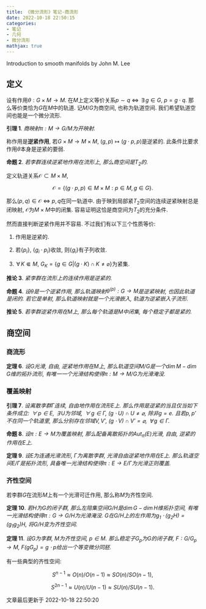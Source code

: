 ```yaml
---
title: 《微分流形》笔记-商流形
date: 2022-10-18 22:50:15
categories: 
- 笔记
- 几何
- 微分流形
mathjax: true
---
```


Introduction to smooth manifolds by John M. Lee

## 定义

设有作用$\theta:G\times M\rightarrow M.$ 在$M$上定义等价关系$p\sim q$
$\Leftrightarrow$ $\,\exists\,g\in G,$ $p=g\cdot q.$
那么等价类恰为$G$在$M$中的轨道. 记$M/G$为商空间, 也称为轨道空间.
我们希望轨道空间也能是一个微分流形.

**引理 1**. *商映射$\pi:M\rightarrow G/M$为开映射.* 

称作用是**逆紧作用**, 若$G\times M\rightarrow M\times M,$
$(g,p)\mapsto (g\cdot p,p)$是逆紧的.
此条件比要求作用$\theta$本身是逆紧的要弱.

**命题 2**. *若李群连续逆紧地作用在流形上, 那么商空间是$T_2$的.* 

定义轨道关系$\mathcal{O}\subset M\times M,$


$$
\mathcal{O}=\{(g\cdot p,p)\in M\times M:p\in M,g\in G\}.
$$


那么$(p,q)\in \mathcal{O}$ $\Leftrightarrow$ $p,q$在同一轨道中.
由于映到局部紧$T_2$空间的连续逆紧映射总是闭映射,
$\mathcal{O}$为$M\times M$中的闭集.
容易证明这恰是商空间为$T_2$的充分条件.

然而直接判断逆紧作用并不容易. 不过我们有以下三个性质等价:

1. 作用是逆紧的.

2. 若$\{p_i\},$ $\{g_i\cdot p_i\}$收敛, 则$\{g_i\}$有子列收敛.

3. $\,\forall\,K\Subset M,$
 $G_K=\{g\in G|( g\cdot K)\cap K\neq \varnothing\}$为紧集.

**推论 3**. *紧李群在流形上的连续作用是逆紧的.* 

**命题 4**. *设$\theta$是一个逆紧作用, 那么轨道映射$\theta^{(p)}:G\rightarrow M$是逆紧映射, 也因此轨道是闭的. 若它是单射, 那么轨道映射就是一个光滑嵌入, 轨道为逆紧嵌入子流形.* 

**推论 5**. *若李群逆紧作用在$M$上, 那么每个轨道是$M$中闭集, 每个稳定子都是紧的.* 

## 商空间

### 商流形

**定理 6**. *设$G$光滑, 自由, 逆紧地作用在$M$上, 那么轨道空间$M/G$是一个$\dim M-\dim G$维的拓扑流形, 有唯一一个光滑结构使得$\pi:M\rightarrow M/G$为光滑淹没.* 

### 覆盖映射

**引理 7**. *设离散李群$\Gamma$连续, 自由地作用在流形$E$上. 那么作用是逆紧的当且仅当如下条件成立: $\,\forall\,p\in E,$ $\,\exists\,U$为邻域, $\,\forall\,g\in \Gamma,$ $(g\cdot U)\cap U\neq \varnothing,$ 除非$g=e.$ 且若$p,p'$不在同一个轨道里, 那么分别存在邻域$V,V',$ $(g\cdot V)\cap V'=\varnothing,$ $\,\forall\,g\in \Gamma.$* 

**命题 8**. *设$\pi:E\rightarrow M$为覆盖映射, 那么配备离散拓扑的$\operatorname{Aut}_\pi(E)$光滑, 自由, 逆紧的作用在$E$上.* 

**定理 9**. *设$E$为连通光滑流形, $\Gamma$为离散李群, 光滑自由逆紧地作用在$E$上. 那么轨道空间$E/\Gamma$是拓扑流形, 具备唯一光滑结构使得$\pi:E\rightarrow E/\Gamma$为光滑正则覆盖.* 

### 齐性空间

若李群$G$在流形$M$上有一个光滑可迁作用, 那么称$M$为齐性空间.

**定理 10**. *若$H$为$G$的闭子群, 那么左陪集空间$G/H$是$\dim G-\dim H$维拓扑空间, 有唯一光滑结构使得$\pi:G\rightarrow G/H$为光滑淹没. $G$在$G/H$上的左作用为$g_1\cdot (g_2H)=(g_1g_2)H,$ 将$G/H$变为齐性空间.* 

**定理 11**. *设$G$为李群, $M$为齐性空间, $p\in M.$ 那么稳定子$G_p$为$G$的闭子群, $F:G/G_p\rightarrow M,$ $F(gG_p)=g\cdot p$给出一个等变微分同胚.* 

有一些典型的齐性空间:


$$
S^{n-1}\approx O(n)/O(n-1)\approx SO(n)/SO(n-1),
$$




$$
S^{2n-1}\approx U(n)/U(n-1)\approx SU(n)/SU(n-1).
$$



文章最后更新于 2022-10-18 22:50:20 
